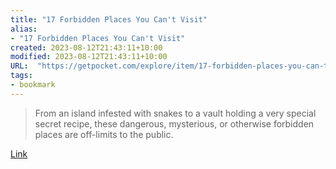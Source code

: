 ```yaml
---
title: "17 Forbidden Places You Can't Visit"
alias:
- "17 Forbidden Places You Can't Visit"
created: 2023-08-12T21:43:11+10:00
modified: 2023-08-12T21:43:11+10:00
URL:  "https://getpocket.com/explore/item/17-forbidden-places-you-can-t-visit"
tags:
- bookmark
---
```


> From an island infested with snakes to a vault holding a very special secret recipe, these dangerous, mysterious, or otherwise forbidden places are off-limits to the public.

[Link](https://getpocket.com/explore/item/17-forbidden-places-you-can-t-visit)